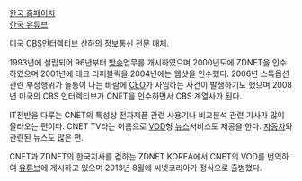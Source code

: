 [한국 홈페이지](http://www.cnet.co.kr/)  
[한국 유튜브](https://www.youtube.com/channel/UCWmkrCwxD6PK5moIQI1fNDw)

미국 [CBS](CBS.md)인터렉티브 산하의 정보통신 전문 매체.

1993년에 설립되어 96년부터 [방송](%EB%B0%A9%EC%86%A1.md)업무를 개시하였으며 2000년도에 ZDNET을
인수하였으며 2001년에 테크 리퍼블릭을 2004년에는 웹샷을 인수했다. 2006년 스톡옵션 관련 부정행위가 들통이 나는 바람에
[CEO](CEO.md)가 사임하는 사건이 발생하기도 했으며 2008년 미국의 CBS 인터렉티브가 CNET을 인수하면서 CBS 계열사가
된다.

IT전반을 다루는 CNET의 특성상 전자제품 관련 사용기나 비교분석 관련 기사가 많이 올라오는 편이다. CNET TV라는 이름으로
[VOD](VOD.md)형 [뉴스](%EB%89%B4%EC%8A%A4.md)서비스도 제공을 한다.
[자동차](%EC%9E%90%EB%8F%99%EC%B0%A8.md)와 관련된 뉴스도 많은 편.

CNET과 ZDNET의 한국지사를 겸하는 ZDNET KOREA에서 CNET의 VOD를 번역하여
[유튜브](%EC%9C%A0%ED%8A%9C%EB%B8%8C.md)에 게시하고 있으며 2013년 8월에 씨넷코리아가 정식으로 출범했다.  

